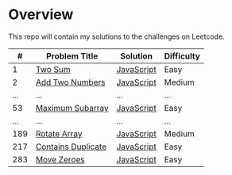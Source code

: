 # Overview

This repo will contain my solutions to the challenges on Leetcode.

| #   | Problem Title                                                           | Solution                                         | Difficulty |
| --- | ----------------------------------------------------------------------- | ------------------------------------------------ | ---------- |
| 1   | [Two Sum](https://leetcode.com/problems/two-sum/)                       | [JavaScript](./javaScript/two-sum.js)            | Easy       |
| 2   | [Add Two Numbers](https://leetcode.com/problems/add-two-numbers/)       | [JavaScript](./javaScript/add-two-numbers.js)    | Medium     |
| ... | ...                                                                     | ...                                              | ...        |
| 53  | [Maximum Subarray](https://leetcode.com/problems/maximum-subarray/)     | [JavaScript](./javaScript/maximum-subarray.js)   | Easy       |
| ... | ...                                                                     | ...                                              | ...        |
| 189 | [Rotate Array](https://leetcode.com/problems/rotate-array/)             | [JavaScript](./javaScript/rotate-array.js)       | Medium     |
| 217 | [Contains Duplicate](https://leetcode.com/problems/contains-duplicate/) | [JavaScript](./javaScript/contains-duplicate.js) | Easy       |
| 283 | [Move Zeroes](https://leetcode.com/problems/move-zeroes/)               | [JavaScript](./javaScript/move-zeroes.js)        | Easy       |
